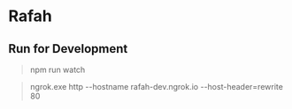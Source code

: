 # Rafah

## Run for Development

> npm run watch

> ngrok.exe http --hostname rafah-dev.ngrok.io --host-header=rewrite 80